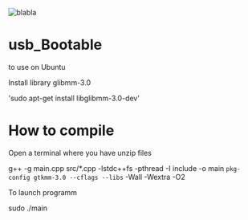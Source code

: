 ![blabla](https://user-images.githubusercontent.com/29018157/128608073-5bd0bbdf-a191-47aa-9a5e-a65d1e1a13dc.png)

# usb_Bootable
to use on Ubuntu


Install library glibmm-3.0

'sudo apt-get install libglibmm-3.0-dev'

# How to compile
Open a terminal where you have unzip files

g++ -g main.cpp src/*.cpp -lstdc++fs -pthread -I include -o main `pkg-config gtkmm-3.0 --cflags --libs` -Wall -Wextra -O2

To launch programm

sudo ./main
